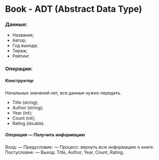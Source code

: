# Book - ADT (Abstract Data Type)
### Данные:
- Название;
- Автор;
- Год выхода;
- Тираж;
- Рейтинг.

### Операции:
##### Конструктор
Начальных значений нет, все данные нужно передать.
- Title (string);
- Author (string);
- Year (int);
- Count (int);
- Rating (double).
##### Операция — Получить информацию
Вход: —
Предусловие: —
Процесс: вернуть всю информацию о книге.
Постусловие: —
Выход: Title, Author, Year, Count, Rating.